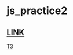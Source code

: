 # js_practice2 <br>
<a href='https://benzobak83.github.io/js_practice2/dist'><h2>LINK</h2></a>
<a href='https://docs.google.com/document/d/1UFU42VTlqKQ8VIhco3l_K6M6oGlfFAK1MAqlkpcRG0I/edit?usp=sharing'>ТЗ</a>
